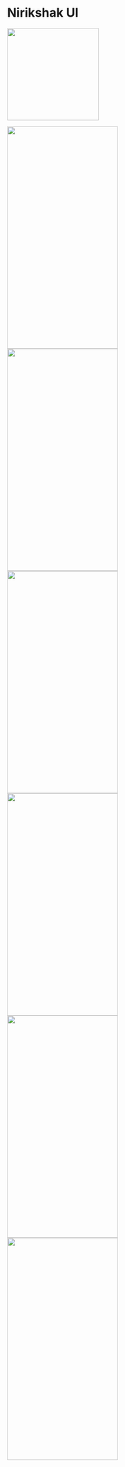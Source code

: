 # Nirikshak UI

<p>
<img src="./assets/logo.png" width="212" height="212" align="center">

</p>

<p>
<img src="https://user-images.githubusercontent.com/66636289/234848758-6d4c01d4-8f0a-4b6b-96fa-6089c1c787bc.png" width="256" height="512">
<img src="https://user-images.githubusercontent.com/66636289/234848793-0d4e0f52-d7b4-4d19-b1a1-b3e30b31e60f.png" width="256" height="512">
<img src="https://user-images.githubusercontent.com/66636289/234848805-2e2f942e-ed7c-485a-9b8a-638803ab6e81.png" width="256" height="512">
<img src="https://user-images.githubusercontent.com/66636289/234848810-7287238a-855b-4cc7-a64a-1d7136c16218.png" width="256" height="512">
<img src="https://user-images.githubusercontent.com/66636289/234848834-e3a95153-68a2-4656-9958-0d7f01adc9b7.png" width="256" height="512">
<img src="https://user-images.githubusercontent.com/66636289/234848822-f179a771-48c8-43b1-8d96-b80130d5aecb.png" width="256" height="512">
</p>
